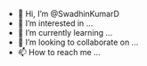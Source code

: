 - 👋 Hi, I’m @SwadhinKumarD
- 👀 I’m interested in ...
- 🌱 I’m currently learning ...
- 💞️ I’m looking to collaborate on ...
- 📫 How to reach me ...

<!---
SwadhinKumarD/SwadhinKumarD is a ✨ special ✨ repository because its `README.md` (this file) appears on your GitHub profile.
You can click the Preview link to take a look at your changes.
--->
